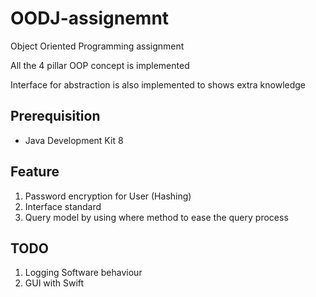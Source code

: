 # OODJ-assignemnt

Object Oriented Programming assignment 

All the 4 pillar OOP concept is implemented 

Interface for abstraction is also implemented to shows extra knowledge 

## Prerequisition 
- Java Development Kit 8


## Feature
1. Password encryption for User (Hashing)
2. Interface standard 
3. Query model by using where method to ease the query process 


## TODO 
1. Logging Software behaviour
2. GUI with Swift
